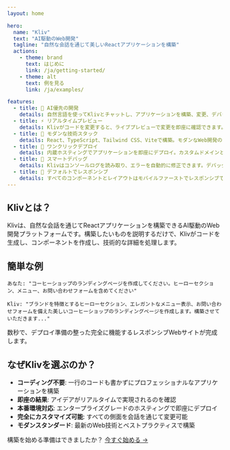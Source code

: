 ```yaml
---
layout: home

hero:
  name: "Kliv"
  text: "AI駆動のWeb開発"
  tagline: "自然な会話を通じて美しいReactアプリケーションを構築"
  actions:
    - theme: brand
      text: はじめに
      link: /ja/getting-started/
    - theme: alt
      text: 例を見る
      link: /ja/examples/

features:
  - title: 🤖 AI優先の開発
    details: 自然言語を使ってKlivとチャットし、アプリケーションを構築、変更、デバッグできます。手動でコードを書く必要はありません。
  - title: ⚡ リアルタイムプレビュー
    details: Klivがコードを変更すると、ライブプレビューで変更を即座に確認できます。見たものがそのまま得られます。
  - title: 🎨 モダンな技術スタック
    details: React、TypeScript、Tailwind CSS、Viteで構築。モダンなWeb開発のすべての利点を享受できます。
  - title: 🚀 ワンクリックデプロイ
    details: 内蔵ホスティングでアプリケーションを即座にデプロイ。カスタムドメインとSSLが含まれています。
  - title: 🔧 スマートデバッグ
    details: Klivはコンソールログを読み取り、エラーを自動的に修正できます。デバッグ時間を短縮し、構築時間を増やします。
  - title: 📱 デフォルトでレスポンシブ
    details: すべてのコンポーネントとレイアウトはモバイルファーストでレスポンシブです。アプリはすべてのデバイスで完璧に動作します。
---
```


## Klivとは？

Klivは、自然な会話を通じてReactアプリケーションを構築できるAI駆動のWeb開発プラットフォームです。構築したいものを説明するだけで、Klivがコードを生成し、コンポーネントを作成し、技術的な詳細を処理します。

## 簡単な例

```
あなた: "コーヒーショップのランディングページを作成してください。ヒーローセクション、メニュー、お問い合わせフォームを含めてください"

Kliv: "ブランドを特徴とするヒーローセクション、エレガントなメニュー表示、お問い合わせフォームを備えた美しいコーヒーショップのランディングページを作成します。構築させていただきます..."
```

数秒で、デプロイ準備の整った完全に機能するレスポンシブWebサイトが完成します。

## なぜKlivを選ぶのか？

- **コーディング不要**: 一行のコードも書かずにプロフェッショナルなアプリケーションを構築
- **即座の結果**: アイデアがリアルタイムで実現されるのを確認
- **本番環境対応**: エンタープライズグレードのホスティングで即座にデプロイ
- **完全にカスタマイズ可能**: すべての側面を会話を通じて変更可能
- **モダンスタンダード**: 最新のWeb技術とベストプラクティスで構築

構築を始める準備はできましたか？ [今すぐ始める →](/ja/getting-started/)
